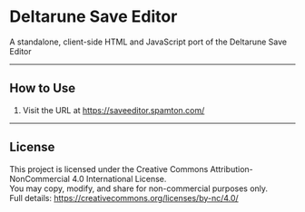 # Deltarune Save Editor

A standalone, client-side HTML and JavaScript port of the Deltarune Save Editor

---

## How to Use

1. Visit the URL at https://saveeditor.spamton.com/

---

## License

This project is licensed under the Creative Commons Attribution-NonCommercial 4.0 International License.  
You may copy, modify, and share for non-commercial purposes only.  
Full details: https://creativecommons.org/licenses/by-nc/4.0/
